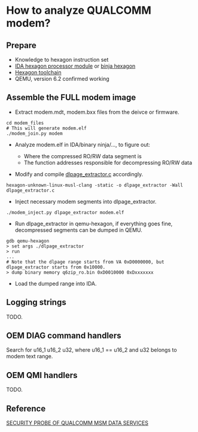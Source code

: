 # How to analyze QUALCOMM modem?
## Prepare
- Knowledge to hexagon instruction set
- [IDA hexagon processor module](https://github.com/gsmk/hexagon) or [binja hexagon](https://github.com/google/binja-hexagon)
- [Hexagon toolchain](https://github.com/quic/toolchain_for_hexagon)
- QEMU, version 6.2 confirmed working
## Assemble the FULL modem image
- Extract modem.mdt, modem.bxx files from the deivce or firmware.
```
cd modem_files
# This will generate modem.elf
./modem_join.py modem
```
- Analyze modem.elf in IDA/binary ninja/..., to figure out:
  - Where the compressed RO/RW data segment is
  - The function addresses responsible for decompressing RO/RW data

- Modify and compile [dlpage_extractor.c](dlpage_extractor.c) accordingly.
```
hexagon-unknown-linux-musl-clang -static -o dlpage_extractor -Wall dlpage_extractor.c
```
- Inject necessary modem segments into dlpage_extractor.
```
./modem_inject.py dlpage_extractor modem.elf
```
- Run dlpage_extractor in qemu-hexagon,  if everything goes fine, decompressed segments can be dumped in QEMU.
```
gdb qemu-hexagon
> set args ./dlpage_extractor
> run
...
# Note that the dlpage range starts from VA 0xD0000000, but dlpage_extractor starts from 0x10000.
> dump binary memory q6zip_ro.bin 0xD0010000 0xDxxxxxxx
```
- Load the dumped range into IDA.
## Logging strings
TODO.
## OEM DIAG command handlers
Search for u16_1 u16_2 u32, where u16_1 == u16_2 and u32 belongs to modem text range.
## OEM QMI handlers
TODO.
## Reference
[SECURITY PROBE OF QUALCOMM MSM DATA SERVICES](https://research.checkpoint.com/2021/security-probe-of-qualcomm-msm/)